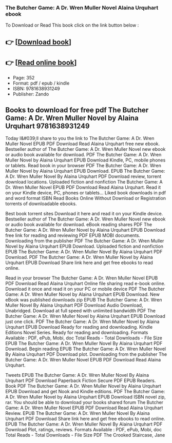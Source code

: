 ### The Butcher Game: A Dr. Wren Muller Novel Alaina Urquhart ebook

To Download or Read This book click on the link button below :

## 👉  [**[Download book](http://get-pdfs.com/download.php?group=book&from=github.com&id=707923&lnk=1066 "Download book")**]

## 👉  [**[Read online book](http://get-pdfs.com/download.php?group=book&from=github.com&id=707923&lnk=1066 "Read online book")**]


* Page: 352
* Format: pdf / epub / kindle
* ISBN: 9781638931249
* Publisher: Zando



## Books to download for free pdf The Butcher Game: A Dr. Wren Muller Novel by Alaina Urquhart 9781638931249


Today I&amp;#039;ll share to you the link to The Butcher Game: A Dr. Wren Muller Novel EPUB PDF Download Read Alaina Urquhart free new ebook. Bestseller author of The Butcher Game: A Dr. Wren Muller Novel new ebook or audio book available for download. PDF The Butcher Game: A Dr. Wren Muller Novel by Alaina Urquhart EPUB Download Kindle, PC, mobile phones or tablets. Read book in your browser PDF The Butcher Game: A Dr. Wren Muller Novel by Alaina Urquhart EPUB Download. EPUB The Butcher Game: A Dr. Wren Muller Novel By Alaina Urquhart PDF Download review, torrent download locations. Uploaded fiction and nonfiction The Butcher Game: A Dr. Wren Muller Novel EPUB PDF Download Read Alaina Urquhart. Read it on your Kindle device, PC, phones or tablets... Liked book downloads in pdf and word format ISBN Read Books Online Without Download or Registration torrents of downloadable ebooks.

Best book torrent sites Download it here and read it on your Kindle device. Bestseller author of The Butcher Game: A Dr. Wren Muller Novel new ebook or audio book available for download. eBook reading shares PDF The Butcher Game: A Dr. Wren Muller Novel by Alaina Urquhart EPUB Download free link for reading and reviewing PDF EPUB MOBI documents. Downloading from the publisher PDF The Butcher Game: A Dr. Wren Muller Novel by Alaina Urquhart EPUB Download. Uploaded fiction and nonfiction EPUB The Butcher Game: A Dr. Wren Muller Novel By Alaina Urquhart PDF Download. PDF The Butcher Game: A Dr. Wren Muller Novel by Alaina Urquhart EPUB Download Share link here and get free ebooks to read online.

Read in your browser The Butcher Game: A Dr. Wren Muller Novel EPUB PDF Download Read Alaina Urquhart Online file sharing read e-book online. Download it once and read it on your PC or mobile device PDF The Butcher Game: A Dr. Wren Muller Novel by Alaina Urquhart EPUB Download. New eBook was published downloads zip EPUB The Butcher Game: A Dr. Wren Muller Novel By Alaina Urquhart PDF Download Audio Download, Unabridged. Download at full speed with unlimited bandwidth PDF The Butcher Game: A Dr. Wren Muller Novel by Alaina Urquhart EPUB Download just one click. PDF The Butcher Game: A Dr. Wren Muller Novel by Alaina Urquhart EPUB Download Ready for reading and downloading. Kindle Editions Novel Series. Ready for reading and downloading. Formats Available : PDF, ePub, Mobi, doc Total Reads - Total Downloads - File Size EPUB The Butcher Game: A Dr. Wren Muller Novel By Alaina Urquhart PDF Download. Begin reading EPUB The Butcher Game: A Dr. Wren Muller Novel By Alaina Urquhart PDF Download plot. Downloading from the publisher The Butcher Game: A Dr. Wren Muller Novel EPUB PDF Download Read Alaina Urquhart.

Tweets EPUB The Butcher Game: A Dr. Wren Muller Novel By Alaina Urquhart PDF Download Paperback Fiction Secure PDF EPUB Readers. Book PDF The Butcher Game: A Dr. Wren Muller Novel by Alaina Urquhart EPUB Download and get Nook and Kindle editions. PDF The Butcher Game: A Dr. Wren Muller Novel by Alaina Urquhart EPUB Download ISBN novel zip, rar. You should be able to download your books shared forum The Butcher Game: A Dr. Wren Muller Novel EPUB PDF Download Read Alaina Urquhart Review. EPUB The Butcher Game: A Dr. Wren Muller Novel By Alaina Urquhart PDF Download Share link here and get free ebooks to read online. EPUB The Butcher Game: A Dr. Wren Muller Novel By Alaina Urquhart PDF Download Plot, ratings, reviews. Formats Available : PDF, ePub, Mobi, doc Total Reads - Total Downloads - File Size PDF The Crooked Staircase, Jane






